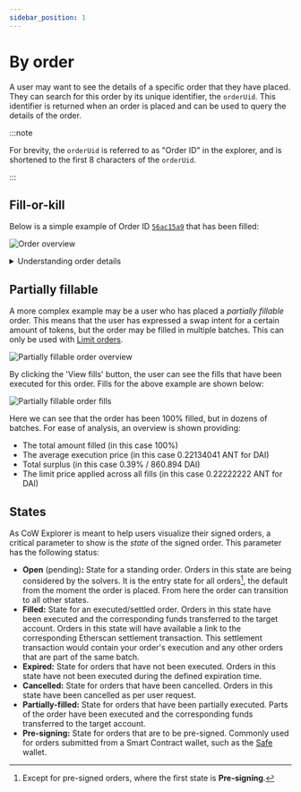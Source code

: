```yaml
---
sidebar_position: 1
---
```


# By order

A user may want to see the details of a specific order that they have placed.
They can search for this order by its unique identifier, the `orderUid`.
This identifier is returned when an order is placed and can be used to query the details of the order.

:::note

For brevity, the `orderUid` is referred to as "Order ID" in the explorer, and is shortened to the first 8 characters of the `orderUid`.

:::

## Fill-or-kill

Below is a simple example of Order ID [`56ac15a9`](https://explorer.cow.fi/orders/0x56ac15a9dd943743936e29d45e836e87de20b69ee32481338588922b5cc9ee4a04d84e1d86cfad5ffea5e9ab833276481bf965e46322d6ea) that has been filled:

![Order overview](/img/explorer/order_overview.png)

<details close>
    <summary>Understanding order details</summary>

| **Field** | **Description** |
|---|---|
| **Order ID** | The first 8 characters of the `orderUid` for the submitted order.  |
| **From** | The account address which signed the order. |
| **To** | The account address which will/did receive the bought amount. |
| **Transaction hash** | The on-chain settlement transaction for this order (only applicable when Status is `Filled` and not partially fillable). Can be viewed on Etherscan. |
| **Status** | The order status is either `Open`, `Filled`, `Expired`, `Cancelled`, `Partially Filled`, or `Pre-signing` |
| **Submission time** | The date and time at which the order was submitted. The timezone is based on the browser locale settings. |
| **Expiration time** | The date and time at which an order will expire and effectively be cancelled. Depending on the type of order, it may have partial fills upon expiration. |
| **Type** | CoW Protocol supports three types of orders - `Market`, `Limit` and `Liquidity`. May be further classed `Fill or Kill` or `Partial execution`. |
| **Amount** | The total sell and buy amount for this order. Sell amount includes the fee. |
| **Limit price** | The limit price is the price at which this order shall be (partially) filled, in combination with the specified slippage. The fee is already deducted from the sell amount. |
| **Execution price** | The actual price at which this order has been matched and executed, after deducting fees from the amount sold. |
| **Order surplus** | The (averaged) surplus for this order. This is the positive difference between the initial limit price and the actual (average) execution price. |
| **Filled** | Indicates what percentage amount this order has been filled and the amount sold/bought. Amount sold includes the fee. |
| **Fees** | The amount of fees paid for this order. This will show a progressive number for orders with partial fills. |
| **App Data** | The AppData hash for this order. It can denote encoded metadata with info on the app, environment and more, although not all interfaces follow the same pattern. Show more will try to decode that information. |

</details>

## Partially fillable

A more complex example may be a user who has placed a _partially fillable_ order. This means that the user has expressed a swap intent for a certain amount of tokens, but the order may be filled in multiple batches. This can only be used with [Limit orders](../cow-swap/limit).

![Partially fillable order overview](/img/explorer/order_partial_overview.png)

By clicking the 'View fills' button, the user can see the fills that have been executed for this order. Fills for the above example are shown below:

![Partially fillable order fills](/img/explorer/order_partial_fills.png)

Here we can see that the order has been 100% filled, but in dozens of batches. For ease of analysis, an overview is shown providing:

- The total amount filled (in this case 100%)
- The average execution price (in this case 0.22134041 ANT for DAI)
- Total surplus (in this case 0.39% / 860.894 DAI)
- The limit price applied across all fills (in this case 0.22222222 ANT for DAI)

## States

As CoW Explorer is meant to help users visualize their signed orders, a critical parameter to show is the _state_ of the signed order. This parameter has the following status:

- **Open** (pending)**:** State for a standing order. Orders in this state are being considered by the solvers. It is the entry state for all orders[^presign], the default from the moment the order is placed. From here the order can transition to all other states.
- **Filled:** State for an executed/settled order. Orders in this state have been executed and the corresponding funds transferred to the target account. Orders in this state will have available a link to the corresponding Etherscan settlement transaction. This settlement transaction would contain your order's execution and any other orders that are part of the same batch.
- **Expired:** State for orders that have not been executed. Orders in this state have not been executed during the defined expiration time.
- **Cancelled:** State for orders that have been cancelled. Orders in this state have been cancelled as per user request.
- **Partially-filled:** State for orders that have been partially executed. Parts of the order have been executed and the corresponding funds transferred to the target account.
- **Pre-signing:** State for orders that are to be pre-signed. Commonly used for orders submitted from a Smart Contract wallet, such as the [Safe](https://safe.global/) wallet.

[^presign]: Except for pre-signed orders, where the first state is **Pre-signing**.
